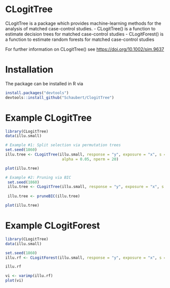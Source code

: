 # CLogitTree

CLogitTree is a package which provides machine-learning methods for the analysis of matched case-control studies. - CLogitTree() is a function to estimate decision trees for matched case-control studies - CLogitForest() is a function to estimate random forests for matched case-control studies

For further information on CLogitTree() see <https://doi.org/10.1002/sim.9637>

# Installation

The package can be installed in R via

``` r
install.packages("devtools")
devtools::install_github("Schaubert/ClogitTree")
```

# Example CLogitTree

``` r
library(CLogitTree)
data(illu.small)

# Example #1: Split selection via permutation trees
set.seed(1860)
illu.tree <- CLogitTree(illu.small, response = "y", exposure = "x", s = "strata",
                         alpha = 0.05, nperm = 20)

plot(illu.tree)

# Example #2: Pruning via BIC
 set.seed(1860)
 illu.tree <- CLogitTree(illu.small, response = "y", exposure = "x", s = "strata", perm_test = FALSE, depth_max=4)
 
 illu.tree <- pruneBIC(illu.tree)

plot(illu.tree)
```

# Example CLogitForest

``` r
library(CLogitTree)
data(illu.small)

set.seed(1860)
illu.rf <- CLogitForest(illu.small, response = "y", exposure = "x", s = "strata", ntree = 4, depth_max = 2, tune.mtry = FALSE)

illu.rf

vi <- varimp(illu.rf)
plot(vi)
```
